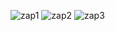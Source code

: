 ![zap1](https://github.com/lm3nitro/Projects/assets/55665256/e26173c4-590c-4d7f-b63e-58b7aa791958)
![zap2](https://github.com/lm3nitro/Projects/assets/55665256/23cf1390-2def-4949-9381-b86cc2a2323f)
![zap3](https://github.com/lm3nitro/Projects/assets/55665256/015482ae-0bf4-4076-a416-70e601999bf9)
